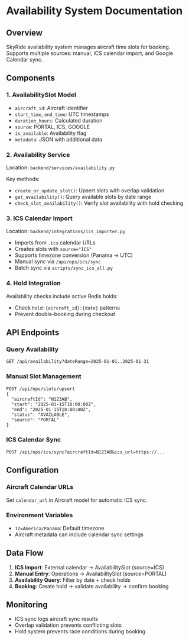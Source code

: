 # Availability System Documentation

## Overview
SkyRide availability system manages aircraft time slots for booking. Supports multiple sources: manual, ICS calendar import, and Google Calendar sync.

## Components

### 1. AvailabilitySlot Model
- `aircraft_id`: Aircraft identifier
- `start_time`, `end_time`: UTC timestamps
- `duration_hours`: Calculated duration
- `source`: PORTAL, ICS, GOOGLE
- `is_available`: Availability flag
- `metadata`: JSON with additional data

### 2. Availability Service
Location: `backend/services/availability.py`

Key methods:
- `create_or_update_slot()`: Upsert slots with overlap validation
- `get_availability()`: Query available slots by date range
- `check_slot_availability()`: Verify slot availability with hold checking

### 3. ICS Calendar Import
Location: `backend/integrations/ics_importer.py`

- Imports from `.ics` calendar URLs
- Creates slots with `source="ICS"`
- Supports timezone conversion (Panama → UTC)
- Manual sync via `/api/ops/ics/sync`
- Batch sync via `scripts/sync_ics_all.py`

### 4. Hold Integration
Availability checks include active Redis holds:
- Check `hold:{aircraft_id}:{date}` patterns
- Prevent double-booking during checkout

## API Endpoints

### Query Availability
```
GET /api/availability?dateRange=2025-01-01..2025-01-31
```

### Manual Slot Management  
```
POST /api/ops/slots/upsert
{
  "aircraftId": "N123AB",
  "start": "2025-01-15T10:00:00Z",
  "end": "2025-01-15T18:00:00Z",
  "status": "AVAILABLE",
  "source": "PORTAL"
}
```

### ICS Calendar Sync
```
POST /api/ops/ics/sync?aircraftId=N123AB&ics_url=https://...
```

## Configuration

### Aircraft Calendar URLs
Set `calendar_url` in Aircraft model for automatic ICS sync.

### Environment Variables
- `TZ=America/Panama`: Default timezone
- Aircraft metadata can include calendar sync settings

## Data Flow

1. **ICS Import**: External calendar → AvailabilitySlot (source=ICS)
2. **Manual Entry**: Operations → AvailabilitySlot (source=PORTAL)  
3. **Availability Query**: Filter by date + check holds
4. **Booking**: Create hold → validate availability → confirm booking

## Monitoring

- ICS sync logs aircraft sync results
- Overlap validation prevents conflicting slots
- Hold system prevents race conditions during booking
